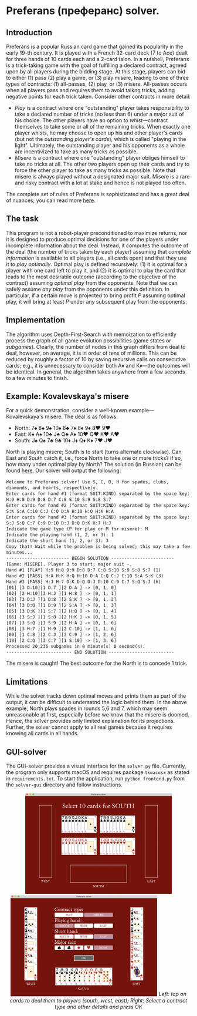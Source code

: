 # Preferans (преферанс) solver.
## Introduction
Preferans is a popular Russian card game that gained its popularity in the early 19-th century. It is played with a French 32-card deck (7 to Ace) dealt for three hands of 10 cards each and a 2-card talon. In a nutshell, Preferans is a trick-taking game with the goal of fulfilling a declared contract, agreed upon by all players during the bidding stage. At this stage, players can bid to either (1) pass (2) play a game, or (3) play misere, leading to one of three types of contracts: (1) all-passes, (2) play, or (3) misere. All-passes occurs when all players pass and requires them to avoid taikng tricks, adding negative points for each trick taken. Consider other contracts in more detail:
- *Play* is a contract where one "outstanding" player takes responsibility to take a declared number of tricks (no less than 6) under a major suit of his choice. The other players have an option to *whist*&mdash;contract themselves to take some or all of the remaining tricks. When exactly one player whists, he may choose to open up his and other player's cards (but not the *outstanding player's cards*), which is called "playing in the light". Ultimately, the outstanding player and his opponents as a whole are incentivized to take as many tricks as possible.
- *Misere* is a contract where one "outstanding" player obliges himself to take no tricks at all. The other two players open up their cards and try to force the other player to take as many tricks as possible. Note that misere is always played without a designated major suit. Misere is a rare and risky contract with a lot at stake and hence is not played too often.

The complete set of rules of Preferans is sophisticated and has a great deal of nuances; you can read more [here](https://en.wikipedia.org/wiki/Preferans).

## The task

This program is not a robot-player preconditioned to maximize returns, nor it is designed to produce optimal decisions for one of the players under incomplete information about the deal. Instead, it computes the outcome of the deal (the number of tricks taken by each player) assuming that *complete information* is available to all players (i.e., all cards open) and that they use it to *play optimally*. Optimal play is defined recursively: (1) it is optimal for a player with one card left to play it, and (2) it is optimal to play the card that leads to the most desirable outcome (according to the objective of the contract) assuming *optimal play* from the opponents. Note that we can safely assume *any play* from the opponents under this definition. In particular, if a certain move is projected to bring profit *P* assuming optimal play, it will bring at least *P* under any subsequent play from the opponents.

## Implementation

The algorithm uses Depth-First-Search with memoization to efficiently process the graph of all game evolution possibilities (game states or *subgames*). Clearly, the number of nodes in this graph differs from deal to deal, however, on average, it is in order of tens of millions. This can be reduced by roughly a factor of 10 by saving recursive calls on consecutive cards; e.g., it is unnecessary to consider both A&diams; and K&diams;&mdash;the outcomes will be identical. In general, the algorithm takes anywhere from a few seconds to a few minutes to finish.

## Example: Kovalevskaya's misere

For a quick demonstration, consider a well-known example&mdash;Kovalevskaya's misere. The deal is as follows:
- North: 7&spades; 8&spades; 9&spades; 10&spades; 8&clubs; 7&diams; 8&diams; 9&diams; 8&hearts; 9&hearts;
- East: K&spades; A&spades; 10&clubs; J&clubs; Q&clubs; A&diams; 10&hearts; Q&hearts; K&hearts; A&hearts; 
- South: J&spades; Q&spades; 7&clubs; 9&clubs; 10&diams; J&diams; Q&diams; K&diams; 7&hearts; J&hearts;

North is playing misere; South is to start (turns alternate clockwise). Can East and South catch it, i.e., force North to take one or more tricks? If so, how many under optimal play by North? The solution (in Russian) can be found [here](https://zen.yandex.ru/media/id/5b9e12e5b76d9000aa070845/reshenie-zadachi-s-mizerom-kovalevskoi-60cf77a8bb96047128248c10). Our solver will output the following:
```
Welcome to Preferans solver! Use S, C, D, H for spades, clubs, diamonds, and hearts, respectively.
Enter cards for hand #1 (format SUIT:KIND) separated by the space key: H:9 H:8 D:9 D:8 D:7 C:8 S:10 S:9 S:8 S:7
Enter cards for hand #2 (format SUIT:KIND) separated by the space key: S:K S:A C:10 C:J C:Q D:A H:10 H:Q H:K H:A
Enter cards for hand #3 (format SUIT:KIND) separated by the space key: S:J S:Q C:7 C:9 D:10 D:J D:Q D:K H:7 H:J
Indicate the game type (P for play or M for misere): M
Indicate the playing hand (1, 2, or 3): 1
Indicate the short hand (1, 2, or 3): 3
Copy that! Wait while the problem is being solved; this may take a few minutes...
------------------------ BEGIN SOLUTION ------------------------
[Game: MISERE]. Player 3 to start; major suit -.
Hand #1 [PLAY] H:9 H:8 D:9 D:8 D:7 C:8 S:10 S:9 S:8 S:7 (1)
Hand #2 [PASS] H:A H:K H:Q H:10 D:A C:Q C:J C:10 S:A S:K (3)
Hand #3 [PASS] H:J H:7 D:K D:Q D:J D:10 C:9 C:7 S:Q S:J (6)
[01] [3 D:10][1 D:7 ][2 D:A ] -> [0, 1, 0]
[02] [2 H:10][3 H:J ][1 H:8 ] -> [0, 1, 1]
[03] [3 D:J ][1 D:8 ][2 S:K ] -> [0, 1, 2]
[04] [3 D:Q ][1 D:9 ][2 S:A ] -> [0, 1, 3]
[05] [3 D:K ][1 S:7 ][2 H:Q ] -> [0, 1, 4]
[06] [3 S:J ][1 S:8 ][2 H:K ] -> [0, 1, 5]
[07] [3 S:Q ][1 S:9 ][2 H:A ] -> [0, 1, 6]
[08] [3 H:7 ][1 H:9 ][2 C:10] -> [1, 1, 6]
[09] [1 C:8 ][2 C:J ][3 C:9 ] -> [1, 2, 6]
[10] [2 C:Q ][3 C:7 ][1 S:10] -> [1, 3, 6]
Processed 20,236 subgames in 0 minute(s) 0 second(s).
------------------------- END SOLUTION -------------------------
```
The misere is caught! The best outcome for the North is to concede 1 trick.

## Limitations

While the solver tracks down optimal moves and prints them as part of the output, it can be difficult to undersatnd the logic behind them. In the above example, North plays spades in rounds 5,6 and 7, which may seem unreasonable at first, especially before we know that the misere is doomed. Hence, the solver provides only limited explanation for its projections. Further, the solver cannot apply to all real games because it requires knowing all cards in all hands.

## GUI-solver

The GUI-solver provides a visual interface for the ```solver.py``` file. Currently, the program only supports macOS and requires package ```tkmacosx``` as stated in ```requirements.txt```. To start the application, run ```python frontend.py``` from the ```solver-gui``` directory and follow instructions. 

<p align="center">
  <img src="examples/deal.png" width="400" />
  <img src="examples/contract.png" width="400" />
  <em>Left: tap on cards to deal them to players (south, west, east); Right: Select a contract type and other details and press OK</em>
</p>
